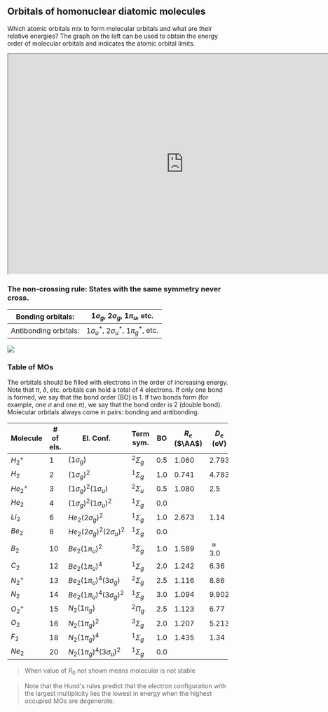 ## Orbitals of homonuclear diatomic molecules


Which atomic orbitals mix to form molecular orbitals and what are their
relative energies? The graph on the left can be used to obtain the energy order of molecular orbitals and indicates the atomic orbital limits.

<iframe src="https://al2me6.github.io/evanescence/"
        width="800"
        height="500"
        allowfullscreen>
</iframe>


### The non-crossing rule: States with the same symmetry never cross.

| Bonding orbitals:     | $1\sigma_g$, $2\sigma_g$, $1\pi_u$, etc.       |
|-----------------------|------------------------------------------------|
| Antibonding orbitals: | $1\sigma_u^*$, $2\sigma_u^*$, $1\pi_g^*$, etc. |

![](images/non-crossing-rule.png)

### Table of MOs



The orbitals should be filled with electrons in the order of increasing energy. 
Note that $\pi$, $\delta$, etc. orbitals can hold a total of 4 electrons. If only 
one bond is formed, we say that the bond order (BO) is 1. If two bonds form (for 
example, one $\sigma$ and one $\pi$), we say that the bond order is 2 (double bond). 
Molecular orbitals always come in pairs: bonding and antibonding.

| Molecule | \# of els. | El. Conf.                        | Term sym.    | BO  | $R_e$ ($\AA$) | $D_e$ (eV)   |
|----------|------------|----------------------------------|--------------|-----|-------------|--------------|
| $H_2^+$  | 1          | $(1\sigma_g)$                    | $^2\Sigma_g$ | 0.5 | 1.060       | 2.793        |
| $H_2$    | 2          | $(1\sigma_g)^2$                  | $^1\Sigma_g$ | 1.0 | 0.741       | 4.783        |
| $He_2^+$ | 3          | $(1\sigma_g)^2(1\sigma_u)$       | $^2\Sigma_u$ | 0.5 | 1.080       | 2.5          |
| $He_2$   | 4          | $(1\sigma_g)^2(1\sigma_u)^2$     | $^1\Sigma_g$ | 0.0 |             |
| $Li_2$   | 6          | $He_2(2\sigma_g)^2$              | $^1\Sigma_g$ | 1.0 | 2.673       | 1.14         |
| $Be_2$   | 8          | $He_2(2\sigma_g)^2(2\sigma_u)^2$ | $^1\Sigma_g$ | 0.0 |             |
| $B_2$    | 10         | $Be_2(1\pi_u)^2$                 | $^3\Sigma_g$ | 1.0 | 1.589       | $\approx 3.0$ |
| $C_2$    | 12         | $Be_2(1\pi_u)^4$                 | $^1\Sigma_g$ | 2.0 | 1.242       | 6.36         |
| $N_2^+$  | 13         | $Be_2(1\pi_u)^4(3\sigma_g)$      | $^2\Sigma_g$ | 2.5 | 1.116       | 8.86         |
| $N_2$    | 14         | $Be_2(1\pi_u)^4(3\sigma_g)^2$    | $^1\Sigma_g$ | 3.0 | 1.094       | 9.902        |
| $O_2^+$  | 15         | $N_2(1\pi_g)$                    | $^2\Pi_g$    | 2.5 | 1.123       | 6.77         |
| $O_2$    | 16         | $N_2(1\pi_g)^2$                  | $^3\Sigma_g$ | 2.0 | 1.207       | 5.213        |
| $F_2$    | 18         | $N_2(1\pi_g)^4$                  | $^1\Sigma_g$ | 1.0 | 1.435       | 1.34         |
| $Ne_2$   | 20         | $N_2(1\pi_g)^4(3\sigma_u)^2$     | $^1\Sigma_g$ | 0.0 |             |

> When value of $R_0$ not shown means molecular is not stable

> Note that the Hund's rules predict that the electron configuration with the
largest multiplicity lies the lowest in energy when the highest occupied
MOs are degenerate.



